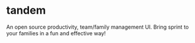 # tandem

An open source productivity, team/family management UI. Bring sprint to your families in a fun and effective way! 